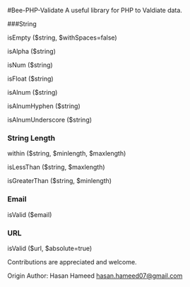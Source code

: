 #Bee-PHP-Validate
A useful library for PHP to Valdiate data.


###String

isEmpty ($string, $withSpaces=false)

isAlpha ($string)

isNum ($string)

isFloat ($string)

isAlnum ($string)

isAlnumHyphen ($string)

isAlnumUnderscore ($string)


### String Length

within ($string, $minlength, $maxlength)

isLessThan ($string, $maxlength)

isGreaterThan ($string, $minlength)


### Email

isValid ($email)


### URL

isValid ($url, $absolute=true)



Contributions are appreciated and welcome.

Origin Author: Hasan Hameed <hasan.hameed07@gmail.com>

